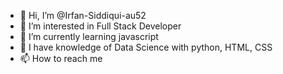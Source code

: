 - 👋 Hi, I’m @Irfan-Siddiqui-au52
- 👀 I’m interested in Full Stack Developer
- 🌱 I’m currently learning javascript
- 💞️ I have knowledge of Data Science with python, HTML, CSS
- 📫 How to reach me 

<!---
Irfan-Siddiqui-au52/Irfan-Siddiqui-au52 is a ✨ special ✨ repository because its `README.md` (this file) appears on your GitHub profile.
You can click the Preview link to take a look at your changes.
--->

